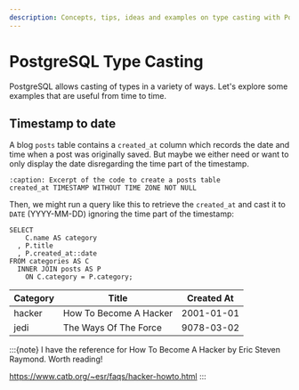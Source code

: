 ```yaml
---
description: Concepts, tips, ideas and examples on type casting with PostgreSQL.
---
```


# PostgreSQL Type Casting

PostgreSQL allows casting of types in a variety of ways.
Let's explore some examples that are useful from time to time.

## Timestamp to date

A blog `posts` table contains a `created_at` column which records the date and time when a post was originally saved.
But maybe we either need or want to only display the date disregarding the time part of the timestamp.

```{code} sql
:caption: Excerpt of the code to create a posts table
created_at TIMESTAMP WITHOUT TIME ZONE NOT NULL
```

Then, we might run a query like this to retrieve the `created_at` and cast it to `DATE` (YYYY-MM-DD) ignoring the time part of the timestamp:

```{code} sql
SELECT
    C.name AS category
  , P.title
  , P.created_at::date
FROM categories AS C
  INNER JOIN posts AS P
  	ON C.category = P.category;
```

| Category      | Title                      | Created At   |
|---------------|----------------------------|--------------|
| hacker        | How To Become A Hacker     | 2001-01-01   |
| jedi          | The Ways Of The Force      | 9078-03-02   |

:::{note}
I have the reference for How To Become A Hacker by Eric Steven Raymond.
Worth reading!

https://www.catb.org/~esr/faqs/hacker-howto.html
:::
